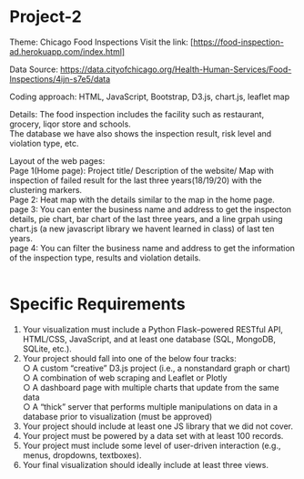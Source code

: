 # Project-2

Theme: Chicago Food Inspections
Visit the link: [https://food-inspection-ad.herokuapp.com/index.html]<br>

Data Source: https://data.cityofchicago.org/Health-Human-Services/Food-Inspections/4ijn-s7e5/data

Coding approach: HTML, JavaScript, Bootstrap, D3.js, chart.js, leaflet map

Details: 
The food inspection includes the facility such as restaurant, grocery, liqor store and schools.<br> 
The database we have also shows the inspection result, risk level and violation type, etc. 

Layout of the web pages:<br>
Page 1(Home page): Project title/ Description of the website/ Map with inspection of failed result for the last three years(18/19/20) with the clustering markers.<br>
Page 2: Heat map with the details similar to the map in the home page.<br>
page 3: You can enter the business name and address to get the inspecton details, pie chart, bar chart of the last three years, and a line grpah using chart.js (a new javascript library we havent learned in class) of last ten years.<br>
page 4: You can filter the business name and address to get the information of the inspection type, results and violation details.<br><br>
# Specific Requirements<br>

1. Your visualization must include a Python Flask–powered RESTful API, HTML/CSS,
JavaScript, and at least one database (SQL, MongoDB, SQLite, etc.).<br>
2. Your project should fall into one of the below four tracks:<br>
○ A custom “creative” D3.js project (i.e., a nonstandard graph or chart)<br>
○ A combination of web scraping and Leaflet or Plotly<br>
○ A dashboard page with multiple charts that update from the same data<br>
○ A “thick” server that performs multiple manipulations on data in a database prior
to visualization (must be approved)
3. Your project should include at least one JS library that we did not cover.<br>
4. Your project must be powered by a data set with at least 100 records.<br>
5. Your project must include some level of user-driven interaction (e.g., menus,
dropdowns, textboxes).<br>
6. Your final visualization should ideally include at least three views.
